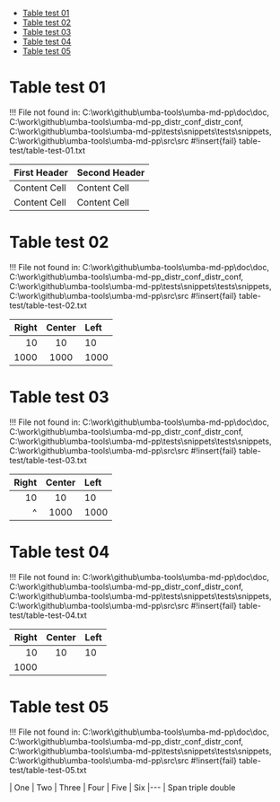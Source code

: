   - [Table test 01](#user-content-table-test-01)
  - [Table test 02](#user-content-table-test-02)
  - [Table test 03](#user-content-table-test-03)
  - [Table test 04](#user-content-table-test-04)
  - [Table test 05](#user-content-table-test-05)


# Table test 01

!!! File not found in: C:\work\github\umba-tools\umba-md-pp\doc\doc, C:\work\github\umba-tools\umba-md-pp\_distr_conf\_distr_conf, C:\work\github\umba-tools\umba-md-pp\tests\snippets\tests\snippets, C:\work\github\umba-tools\umba-md-pp\src\src
#!insert{fail}              table-test/table-test-01.txt

First Header  | Second Header
------------- | -------------
Content Cell  | Content Cell
Content Cell  | Content Cell



# Table test 02

!!! File not found in: C:\work\github\umba-tools\umba-md-pp\doc\doc, C:\work\github\umba-tools\umba-md-pp\_distr_conf\_distr_conf, C:\work\github\umba-tools\umba-md-pp\tests\snippets\tests\snippets, C:\work\github\umba-tools\umba-md-pp\src\src
#!insert{fail}              table-test/table-test-02.txt

| Right | Center | Left  |
| ----: | :----: | :---- |
| 10    | 10     | 10    |
| 1000  | 1000   | 1000  |



# Table test 03

!!! File not found in: C:\work\github\umba-tools\umba-md-pp\doc\doc, C:\work\github\umba-tools\umba-md-pp\_distr_conf\_distr_conf, C:\work\github\umba-tools\umba-md-pp\tests\snippets\tests\snippets, C:\work\github\umba-tools\umba-md-pp\src\src
#!insert{fail}              table-test/table-test-03.txt

| Right | Center | Left  |
| ----: | :----: | :---- |
| 10    | 10     | 10    |
| ^     | 1000   | 1000  |



# Table test 04

!!! File not found in: C:\work\github\umba-tools\umba-md-pp\doc\doc, C:\work\github\umba-tools\umba-md-pp\_distr_conf\_distr_conf, C:\work\github\umba-tools\umba-md-pp\tests\snippets\tests\snippets, C:\work\github\umba-tools\umba-md-pp\src\src
#!insert{fail}              table-test/table-test-04.txt

| Right | Center | Left  |
| ----: | :----: | :---- |
| 10    | 10     | 10    |
| 1000  |||



# Table test 05

!!! File not found in: C:\work\github\umba-tools\umba-md-pp\doc\doc, C:\work\github\umba-tools\umba-md-pp\_distr_conf\_distr_conf, C:\work\github\umba-tools\umba-md-pp\tests\snippets\tests\snippets, C:\work\github\umba-tools\umba-md-pp\src\src
#!insert{fail}              table-test/table-test-05.txt

| One    | Two | Three | Four    | Five  | Six 
|---
| Span <td colspan=3>triple  <td colspan=2>double



